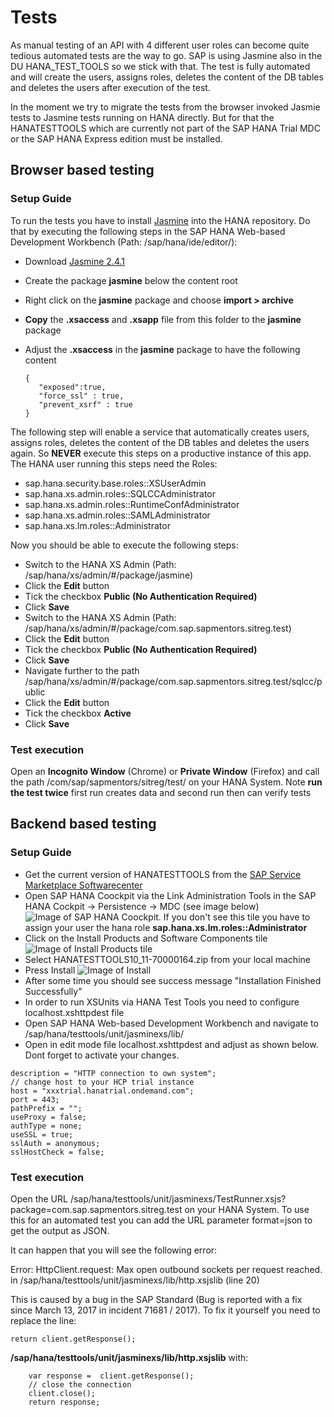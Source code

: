 # Tests

As manual testing of an API with 4 different user roles can become quite tedious automated tests are the way to go. SAP is using Jasmine also in the DU HANA_TEST_TOOLS so we stick with that. The test is fully automated and will create the users, assigns roles, deletes the content of the DB tables and deletes the users after execution of the test.

In the moment we try to migrate the tests from the browser invoked Jasmie tests to Jasmine tests running on HANA directly. But for that the HANATESTTOOLS which are currently not part of the SAP HANA Trial MDC or the SAP HANA Express edition must be installed.

## Browser based testing

### Setup Guide

To run the tests you have to install [Jasmine](https://jasmine.github.io/) into the HANA repository. Do that by executing the following steps in the SAP HANA Web-based Development Workbench (Path: /sap/hana/ide/editor/):

* Download [Jasmine 2.4.1](https://github.com/jasmine/jasmine/releases/download/v2.4.1/jasmine-standalone-2.4.1.zip)
* Create the package **jasmine** below the content root
* Right click on the **jasmine** package and choose **import > archive**
* **Copy** the **.xsaccess** and **.xsapp** file from this folder to the **jasmine** package
* Adjust the **.xsaccess**  in the **jasmine** package to have the following content

  ```
  {
     "exposed":true,
     "force_ssl" : true,
     "prevent_xsrf" : true
  }
  ```

The following step will enable a service that automatically creates users, assigns roles, deletes the content of the DB tables and deletes the users again. So **NEVER** execute this steps on a productive instance of this app. The HANA user running this steps need the Roles:

* sap.hana.security.base.roles::XSUserAdmin
* sap.hana.xs.admin.roles::SQLCCAdministrator
* sap.hana.xs.admin.roles::RuntimeConfAdministrator
* sap.hana.xs.admin.roles::SAMLAdministrator
* sap.hana.xs.lm.roles::Administrator

Now you should be able to execute the following steps:

* Switch to the HANA XS Admin (Path: /sap/hana/xs/admin/#/package/jasmine)
* Click the **Edit** button
* Tick the checkbox **Public (No Authentication Required)**
* Click **Save** 
* Switch to the HANA XS Admin (Path: /sap/hana/xs/admin/#/package/com.sap.sapmentors.sitreg.test)
* Click the **Edit** button
* Tick the checkbox **Public (No Authentication Required)**
* Click **Save** 
* Navigate further to the path /sap/hana/xs/admin/#/package/com.sap.sapmentors.sitreg.test/sqlcc/public
* Click the **Edit** button
* Tick the checkbox **Active**
* Click **Save**

### Test execution

Open an **Incognito Window** (Chrome) or **Private Window** (Firefox) and call the path /com/sap/sapmentors/sitreg/test/ on your HANA System.
Note **run the test twice** first run creates data and second run then can verify tests

## Backend based testing

### Setup Guide

* Get the current version of HANATESTTOOLS from the [SAP Service Marketplace Softwarecenter](https://launchpad.support.sap.com/#/softwarecenter)
* Open SAP HANA Coockpit via the Link Administration Tools in the SAP HANA Cockpit -> Persistence -> MDC (see image below)
![Image of SAP HANA Coockpit](http://i.imgur.com/Pc6eiUO.png). If you don't see this tile you have to assign your user the hana role **sap.hana.xs.lm.roles::Administrator**
* Click on the Install Products and Software Components tile
![Image of Install Products tile](http://i.imgur.com/BSohUFJ.png)
* Select HANATESTTOOLS10_11-70000164.zip from your local machine
* Press Install
![Image of Install](http://i.imgur.com/TgvwjI7.png)
* After some time you should see success message "Installation Finished Successfully"
* In order to run XSUnits via HANA Test Tools you need to configure localhost.xshttpdest file
* Open SAP HANA Web-based Development Workbench and navigate to /sap/hana/testtools/unit/jasminexs/lib/
* Open in edit mode file localhost.xshttpdest and adjust as shown below. Dont forget to activate your changes.
```
description = "HTTP connection to own system";
// change host to your HCP trial instance
host = "xxxtrial.hanatrial.ondemand.com";
port = 443;
pathPrefix = "";
useProxy = false;
authType = none;
useSSL = true;
sslAuth = anonymous;
sslHostCheck = false;
```
### Test execution

Open the URL /sap/hana/testtools/unit/jasminexs/TestRunner.xsjs?package=com.sap.sapmentors.sitreg.test on your HANA System. To use this for an automated test you can add the URL parameter format=json to get the output as JSON.

It can happen that you will see the following error:

Error: HttpClient.request: Max open outbound sockets per request reached. in /sap/hana/testtools/unit/jasminexs/lib/http.xsjslib (line 20)

This is caused by a bug in the SAP Standard (Bug is reported with a fix since March 13, 2017 in incident 71681 / 2017). To fix it yourself you need to replace the line:

```
return client.getResponse();
```
**/sap/hana/testtools/unit/jasminexs/lib/http.xsjslib** with:

```
    var response =  client.getResponse();
    // close the connection
    client.close();
    return response;
```
